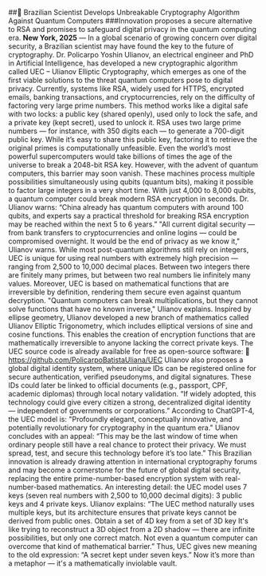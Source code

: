 ##📰 Brazilian Scientist Develops Unbreakable Cryptography Algorithm
Against Quantum Computers
###Innovation proposes a secure alternative to RSA and promises to safeguard digital privacy in the quantum computing era.
**New York, 2025** — In a global scenario of growing concern over digital security, a Brazilian scientist may have found the key to the future of cryptography.
Dr. Policarpo Yoshin Ulianov, an electrical engineer and PhD in Artificial Intelligence, has developed a new cryptographic algorithm called UEC – Ulianov Elliptic Cryptography, which emerges as one of the first viable solutions to the threat quantum computers pose to digital privacy.
Currently, systems like RSA, widely used for HTTPS, encrypted emails, banking transactions, and cryptocurrencies, rely on the difficulty of factoring very large prime numbers. This method works like a digital safe with two locks: a public key (shared openly), used only to lock the safe, and a private key (kept secret), used to unlock it.
RSA uses two large prime numbers — for instance, with 350 digits each — to generate a 700-digit public key. While it’s easy to share this public key, factoring it to retrieve the original primes is computationally unfeasible. Even the world’s most powerful supercomputers would take billions of times the age of the universe to break a 2048-bit RSA key.
However, with the advent of quantum computers, this barrier may soon vanish. These machines process multiple possibilities simultaneously using qubits (quantum bits), making it possible to factor large integers in a very short time. With just 4,000 to 8,000 qubits, a quantum computer could break modern RSA encryption in seconds.
Dr. Ulianov warns:
“China already has quantum computers with around 100 qubits, and experts say a practical threshold for breaking RSA encryption may be reached within the next 5 to 6 years.”
"All current digital security — from bank transfers to cryptocurrencies and online logins — could be compromised overnight. It would be the end of privacy as we know it," Ulianov warns.
While most post-quantum algorithms still rely on integers, UEC is unique for using real numbers with extremely high precision — ranging from 2,500 to 10,000 decimal places. Between two integers there are finitely many primes, but between two real numbers lie infinitely many values. Moreover, UEC is based on mathematical functions that are irreversible by definition, rendering them secure even against quantum decryption.
"Quantum computers can break multiplications, but they cannot solve functions that have no known inverse," Ulianov explains.
Inspired by ellipse geometry, Ulianov developed a new branch of mathematics called Ulianov Elliptic Trigonometry, which includes elliptical versions of sine and cosine functions. This enables the creation of encryption functions that are mathematically irreversible to anyone lacking the correct private keys.
The UEC source code is already available for free as open-source software:
🔗 https://github.com/PolicarpoBatistaUliana/UEC
Ulianov also proposes a global digital identity system, where unique IDs can be registered online for secure authentication, verified pseudonyms, and digital signatures. These IDs could later be linked to official documents (e.g., passport, CPF, academic diplomas) through local notary validation.
“If widely adopted, this technology could give every citizen a strong, decentralized digital identity — independent of governments or corporations.”
According to ChatGPT-4, the UEC model is:
"Profoundly elegant, conceptually innovative, and potentially revolutionary for cryptography in the quantum era."
Ulianov concludes with an appeal:
“This may be the last window of time when ordinary people still have a real chance to protect their privacy. We must spread, test, and secure this technology before it’s too late.”
This Brazilian innovation is already drawing attention in international cryptography forums and may become a cornerstone for the future of global digital security, replacing the entire prime-number-based encryption system with real-number-based mathematics.
An interesting detail: the UEC model uses 7 keys (seven real numbers with 2,500 to 10,000 decimal digits): 3 public keys and 4 private keys. Ulianov explains:
“The UEC method naturally uses multiple keys, but its architecture ensures that private keys cannot be derived from public ones. Obtain a set of 4D key from a set of 3D key It's like trying to reconstruct a 3D object from a 2D shadow — there are infinite possibilities, but only one correct match.  Not even a quantum computer can overcome that kind of mathematical barrier.”
Thus, UEC gives new meaning to the old expression:
“A secret kept under seven keys.”
Now it’s more than a metaphor — it's a mathematically inviolable vault.
